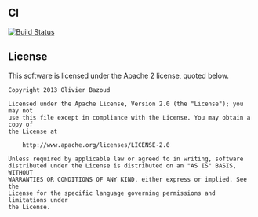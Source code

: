 

CI
-------

[![Build Status](https://buildhive.cloudbees.com/job/obazoud/job/metrics-spring-batch/badge/icon)](https://buildhive.cloudbees.com/job/obazoud/job/metrics-spring-batch/)

License
-------

This software is licensed under the Apache 2 license, quoted below.

	Copyright 2013 Olivier Bazoud
	
	Licensed under the Apache License, Version 2.0 (the "License"); you may not
	use this file except in compliance with the License. You may obtain a copy of
	the License at
	
	    http://www.apache.org/licenses/LICENSE-2.0
	
	Unless required by applicable law or agreed to in writing, software
	distributed under the License is distributed on an "AS IS" BASIS, WITHOUT
	WARRANTIES OR CONDITIONS OF ANY KIND, either express or implied. See the
	License for the specific language governing permissions and limitations under
	the License.
